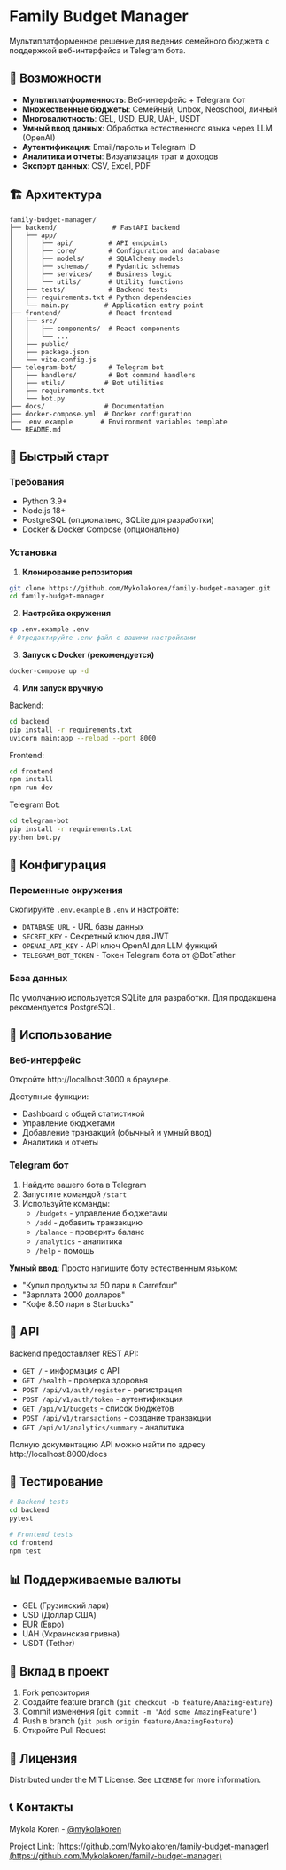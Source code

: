 # Family Budget Manager

Мультиплатформенное решение для ведения семейного бюджета с поддержкой веб-интерфейса и Telegram бота.

## 🚀 Возможности

- **Мультиплатформенность**: Веб-интерфейс + Telegram бот
- **Множественные бюджеты**: Семейный, Unbox, Neoschool, личный
- **Многовалютность**: GEL, USD, EUR, UAH, USDT
- **Умный ввод данных**: Обработка естественного языка через LLM (OpenAI)
- **Аутентификация**: Email/пароль и Telegram ID
- **Аналитика и отчеты**: Визуализация трат и доходов
- **Экспорт данных**: CSV, Excel, PDF

## 🏗️ Архитектура

```
family-budget-manager/
├── backend/              # FastAPI backend
│   ├── app/
│   │   ├── api/         # API endpoints
│   │   ├── core/        # Configuration and database
│   │   ├── models/      # SQLAlchemy models
│   │   ├── schemas/     # Pydantic schemas
│   │   ├── services/    # Business logic
│   │   └── utils/       # Utility functions
│   ├── tests/           # Backend tests
│   ├── requirements.txt # Python dependencies
│   └── main.py         # Application entry point
├── frontend/            # React frontend
│   ├── src/
│   │   ├── components/  # React components
│   │   └── ...
│   ├── public/
│   ├── package.json
│   └── vite.config.js
├── telegram-bot/        # Telegram bot
│   ├── handlers/        # Bot command handlers
│   ├── utils/          # Bot utilities
│   ├── requirements.txt
│   └── bot.py
├── docs/               # Documentation
├── docker-compose.yml  # Docker configuration
├── .env.example       # Environment variables template
└── README.md
```

## 🚀 Быстрый старт

### Требования

- Python 3.9+
- Node.js 18+
- PostgreSQL (опционально, SQLite для разработки)
- Docker & Docker Compose (опционально)

### Установка

1. **Клонирование репозитория**
```bash
git clone https://github.com/Mykolakoren/family-budget-manager.git
cd family-budget-manager
```

2. **Настройка окружения**
```bash
cp .env.example .env
# Отредактируйте .env файл с вашими настройками
```

3. **Запуск с Docker (рекомендуется)**
```bash
docker-compose up -d
```

4. **Или запуск вручную**

Backend:
```bash
cd backend
pip install -r requirements.txt
uvicorn main:app --reload --port 8000
```

Frontend:
```bash
cd frontend
npm install
npm run dev
```

Telegram Bot:
```bash
cd telegram-bot
pip install -r requirements.txt
python bot.py
```

## 🔧 Конфигурация

### Переменные окружения

Скопируйте `.env.example` в `.env` и настройте:

- `DATABASE_URL` - URL базы данных
- `SECRET_KEY` - Секретный ключ для JWT
- `OPENAI_API_KEY` - API ключ OpenAI для LLM функций
- `TELEGRAM_BOT_TOKEN` - Токен Telegram бота от @BotFather

### База данных

По умолчанию используется SQLite для разработки. Для продакшена рекомендуется PostgreSQL.

## 📱 Использование

### Веб-интерфейс

Откройте http://localhost:3000 в браузере.

Доступные функции:
- Dashboard с общей статистикой
- Управление бюджетами
- Добавление транзакций (обычный и умный ввод)
- Аналитика и отчеты

### Telegram бот

1. Найдите вашего бота в Telegram
2. Запустите командой `/start`
3. Используйте команды:
   - `/budgets` - управление бюджетами
   - `/add` - добавить транзакцию
   - `/balance` - проверить баланс
   - `/analytics` - аналитика
   - `/help` - помощь

**Умный ввод**: Просто напишите боту естественным языком:
- "Купил продукты за 50 лари в Carrefour"
- "Зарплата 2000 долларов"
- "Кофе 8.50 лари в Starbucks"

## 🔌 API

Backend предоставляет REST API:

- `GET /` - информация о API
- `GET /health` - проверка здоровья
- `POST /api/v1/auth/register` - регистрация
- `POST /api/v1/auth/token` - аутентификация
- `GET /api/v1/budgets` - список бюджетов
- `POST /api/v1/transactions` - создание транзакции
- `GET /api/v1/analytics/summary` - аналитика

Полную документацию API можно найти по адресу http://localhost:8000/docs

## 🧪 Тестирование

```bash
# Backend tests
cd backend
pytest

# Frontend tests
cd frontend
npm test
```

## 📊 Поддерживаемые валюты

- GEL (Грузинский лари)
- USD (Доллар США)
- EUR (Евро)
- UAH (Украинская гривна)
- USDT (Tether)

## 🤝 Вклад в проект

1. Fork репозитория
2. Создайте feature branch (`git checkout -b feature/AmazingFeature`)
3. Commit изменения (`git commit -m 'Add some AmazingFeature'`)
4. Push в branch (`git push origin feature/AmazingFeature`)
5. Откройте Pull Request

## 📝 Лицензия

Distributed under the MIT License. See `LICENSE` for more information.

## 📞 Контакты

Mykola Koren - [@mykolakoren](https://github.com/Mykolakoren)

Project Link: [https://github.com/Mykolakoren/family-budget-manager](https://github.com/Mykolakoren/family-budget-manager)
